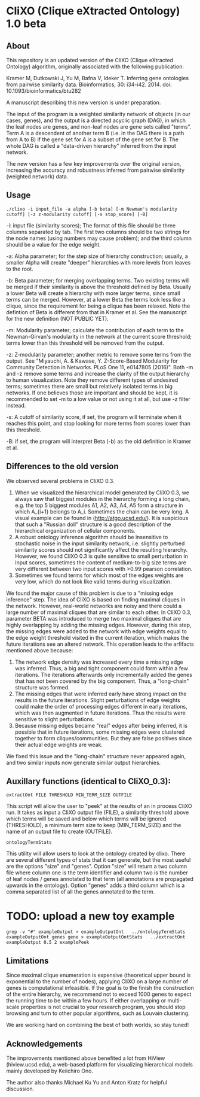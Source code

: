 # CliXO (Clique eXtracted Ontology) 1.0 beta

## About

This repository is an updated version of the CliXO (Clique eXtracted Ontology) algorithm, originally associated with the following publication:

Kramer M, Dutkowski J, Yu M, Bafna V, Ideker T. Inferring gene ontologies from pairwise similarity data. Bioinformatics, 30: i34-i42. 2014. doi: 10.1093/bioinformatics/btu282

A manuscript describing this new version is under preparation.

The input of the program is a weighted similarity network of objects (in our cases, genes), and the output is a directed acyclic graph (DAG), in which the leaf nodes are genes, and non-leaf nodes are gene sets called "terms". Term A is a descendent of another term B (i.e. in the DAG there is a path from A to B) if the gene set for A is a subset of the gene set for B. The whole DAG is called a "data-driven hierarchy" inferred from the input network.

The new version has a few key improvements over the original version, increasing the accuracy and robustness inferred from pairwise similarity (weighted network) data.

## Usage

`./clixo -i input_file -a alpha [-b beta] [-m Newman's modularity cutoff] [-z z-modularity cutoff] [-s stop_score] [-B]`

-i: input file (similarity scores); The format of this file should be three columns separated by tab. The first two columns should be two strings for the node names (using numbers may cause problem); and the third column should be a value for the edge weight.

-a: Alpha parameter; for the step size of hierarchy construction; usually, a smaller Alpha will create "deeper" hierarchies with more levels from leaves to 
 the root.
   
-b: Beta parameter; for merging overlapping terms. Two existing terms will be merged if their similarity is above the threshold defined by Beta. Usually a lower Beta will create a hierarchy with more larger terms, since small terms can be merged. However, at a lower Beta the terms look less like a clique, since the requirement for being a clique has been relaxed. Note the defintion of Beta is different from that in Kramer et al. See the manuscript for the new definition (NOT PUBLIC YET).
  
-m: Modularity parameter; calculate the contribution of each term to the Newman-Girvan's modularity in the network at the current score threshold; terms lower than this threshold will be removed from the output.
  
-z: Z-modularity parameter; another metric to remove some terms from the output. See "Miyauchi, A. & Kawase, Y. Z-Score-Based Modularity for Community Detection in Networks. PLoS One 11, e0147805 (2016)". Both -m and -z remove some terms and increase the clarity of the output hierarchy to human visualization. Note they remove different types of undesired terms; sometimes there are small but relatively isolated terms in big networks. If one believes those are important and should be kept, it is recommended to set -m to a low value or not using it at all, but use -z filter instead.
  
-s: A cutoff of similarity score, if set, the program will terminate when it reaches this point, and stop looking for more terms from scores lower than this threshold.
   
-B: if set, the program will interpret Beta (-b) as the old definition in Kramer et al.


## Differences to the old version

We observed several problems in CliXO 0.3. 

1. When we visualized the hierarchical model generated by CliXO 0.3, we always saw that biggest modules in the hierarchy forming a long chain, e.g. the top 5 biggest modules A1, A2, A3, A4, A5 form a structure in which A_{i+1} belongs to A_i. Sometimes the chain can be very long. A visual example can be found in (http://atgo.ucsd.edu/). It is suspicious that such a "Russian doll" structure is a good description of the hierarchical organization of cellular components. 
2. A robust ontology inference algorithm should be insensitive to stochastic noise in the input similarity network, i.e. slightly perturbed similarity scores should not significantly affect the resulting hierarchy. However, we found CliXO 0.3 is quite sensitive to small perturbation in input scores, sometimes the content of medium-to-big size terms are very different between two input scores with >0.99 pearson correlation.
3. Sometimes we found terms for which most of the edges weights are very low, which do not look like valid terms during visualization.

We found the major cause of this problem is due to a "missing edge inference" step. The idea of CliXO is based on finding maximal cliques in the network. However, real-world networks are noisy and there could a large number of maximal cliques that are similar to each other. In CliXO 0.3, parameter BETA was introduced to merge two maximal cliques that are highly overlapping by adding the missing edges. However, during this step, the missing edges were added to the network with edge weights equal to the edge weight threshold visited in the current iteration, which makes the future iterations see an altered network. This operation leads to the arfifacts mentioned above because:

1. The network edge density was increased every time a missing edge was inferred. Thus, a big and tight component could form within a few iterations. The iterations afterwards only incrementally added the genes that has not been covered by the big component. Thus, a "long-chain" structure was formed.
2. The missing edges that were inferred early have strong impact on the results in the future iterations. Slight perturbations of edge weights could make the order of processing edges different in early iterations, which was then augmented in future iterations. Thus the results were sensitive to slight perturbations.
3. Because missing edges became "real" edges after being inferred, it is possible that in future iterations, some missing edges were clustered together to form cliques/communities. But they are false positives since their actual edge weights are weak.

We fixed this issue and the "long-chain" structure never appeared again, and two similar inputs now generate similar output hierarchies.


## Auxillary functions (identical to CliXO_0.3): 

`extractOnt FILE THRESHOLD MIN_TERM_SIZE OUTFILE`

This script will allow the user to "peek" at the results of an in process CliXO run. It takes as input a CliXO output file (FILE), a similarity threshold above which terms will be saved and below which terms will be ignored (THRESHOLD), a minimum term size to keep (MIN_TERM_SIZE) and the name of an output file to create (OUTFILE).

`ontologyTermStats`

This utility will allow users to look at the ontology created by clixo.  There are several different types of stats that it can generate, but the most useful are the options "size" and "genes".  Option "size" will return a two column file where column one is the term identifier and column two is the number of leaf nodes / genes annotated to that term (all annotations are propagated upwards in the ontology).  Option "genes" adds a third column which is a comma separated list of all the genes annotated to the term.

# TODO: upload a new toy example
`grep -v "#" exampleOutput > exampleOutputOnt  
../ontologyTermStats exampleOutputOnt genes gene > exampleOutputOntStats  
../extractOnt exampleOutput 0.5 2 examplePeek`

## Limitations

Since maximal clique enumeration is expensive (theoretical upper bound is exponential to the number of nodes), applying CliXO on a large number of genes is computational infeasible. If the goal is to the finish the construction of the entire hierarchy,  we recommend not to exceed 1000 genes to expect the running time to be within a few hours. If either overlapping or multi-scale properties is not crucial to your research program, you should stop browsing and turn to other popular algorithms, such as Louvain clustering. 

We are working hard on combining the best of both worlds, so stay tuned!


## Acknowledgements

The improvements mentioned above benefited a lot from HiView (hiview.ucsd.edu), a web-based platform for visualizing hierarchical models mainly developed by Keiichiro Ono.

The author also thanks Michael Ku Yu and Anton Kratz for helpful discussion.
